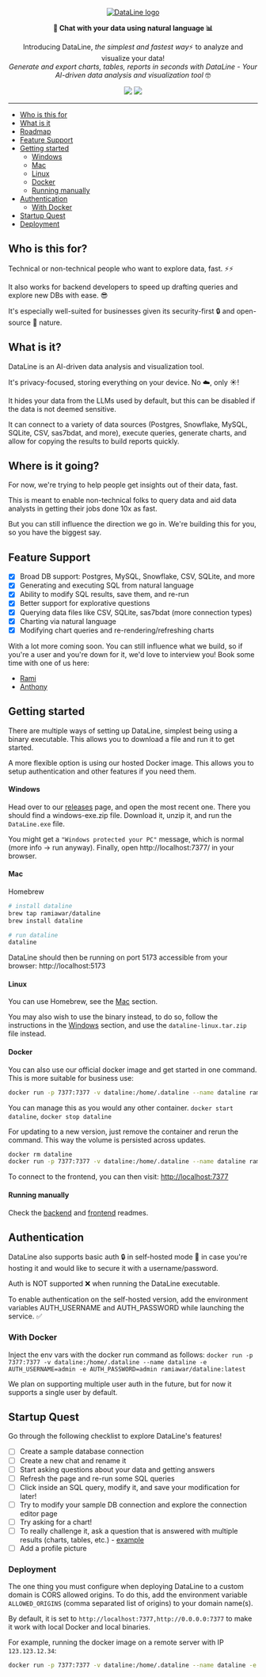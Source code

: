 <p align="center">
  <a href="https://dataline.app"><img src="https://github.com/RamiAwar/dataline/assets/8523191/97e3a26c-e064-4e4e-b804-4e739986dbe9" alt="DataLine logo"></a>
</p>

<p align="center">
    <strong>💬 Chat with your data using natural language 📊</strong>
</p>
<p align="center">
    Introducing DataLine, <em>the simplest and fastest way</em>⚡️ to analyze and visualize your data!<br><em>Generate and export charts, tables, reports in seconds with DataLine - Your AI-driven data analysis and visualization tool</em> 🤓
</p>
<div align="center">
<img src="https://img.shields.io/github/downloads/ramiawar/dataline/total?style=flat&color=%2322c55e">
<img src="https://img.shields.io/docker/pulls/ramiawar/dataline?color=%2338bdf8">
</div>

---

- [Who is this for](#who-is-this-for)
- [What is it](#what-is-it)
- [Roadmap](#where-is-it-going)
- [Feature Support](#feature-support)
- [Getting started](#getting-started)
  - [Windows](#windows)
  - [Mac](#mac)
  - [Linux](#linux)
  - [Docker](#docker)
  - [Running manually](#running-manually)
- [Authentication](#authentication)
  - [With Docker](#with-docker)
- [Startup Quest](#startup-quest)
- [Deployment](#deployment)

## Who is this for?

Technical or non-technical people who want to explore data, fast. ⚡️⚡️

It also works for backend developers to speed up drafting queries and explore new DBs with ease. 😎

It's especially well-suited for businesses given its security-first 🔒 and open-source 📖 nature.

## What is it?

DataLine is an AI-driven data analysis and visualization tool.

It's privacy-focused, storing everything on your device. No ☁️, only ☀️!

It hides your data from the LLMs used by default, but this can be disabled if the data is not deemed sensitive.

It can connect to a variety of data sources (Postgres, Snowflake, MySQL, SQLite, CSV, sas7bdat, and more), execute queries, generate charts, and allow for copying the results to build reports quickly.

## Where is it going?

For now, we're trying to help people get insights out of their data, fast.

This is meant to enable non-technical folks to query data and aid data analysts in getting their jobs done 10x as fast.

But you can still influence the direction we go in. We're building this for you, so you have the biggest say.

## Feature Support

- [x] Broad DB support: Postgres, MySQL, Snowflake, CSV, SQLite, and more
- [x] Generating and executing SQL from natural language
- [x] Ability to modify SQL results, save them, and re-run
- [x] Better support for explorative questions
- [x] Querying data files like CSV, SQLite, sas7bdat (more connection types)
- [x] Charting via natural language
- [x] Modifying chart queries and re-rendering/refreshing charts

With a lot more coming soon. You can still influence what we build, so if you're a user and you're down for it, we'd love to interview you! Book some time with one of us here:

- [Rami](https://calendly.com/ramiawar/quick)
- [Anthony](https://calendly.com/anthonymalkoun)

## Getting started

There are multiple ways of setting up DataLine, simplest being using a binary executable. This allows you to download a file and run it to get started.

A more flexible option is using our hosted Docker image. This allows you to setup authentication and other features if you need them.

#### Windows

Head over to our [releases](https://github.com/RamiAwar/dataline/tags) page, and open the most recent one. There you should find a windows-exe.zip file. Download it, unzip it, and run the `DataLine.exe` file.

You might get a `"Windows protected your PC"` message, which is normal (more info -> run anyway). Finally, open http://localhost:7377/ in your browser.

#### Mac

Homebrew

```bash
# install dataline
brew tap ramiawar/dataline
brew install dataline

# run dataline
dataline
```

DataLine should then be running on port 5173 accessible from your browser: http://localhost:5173

#### Linux

You can use Homebrew, see the [Mac](#mac) section.

You may also wish to use the binary instead, to do so, follow the instructions in the [Windows](#windows) section, and use the `dataline-linux.tar.zip` file instead.

#### Docker

You can also use our official docker image and get started in one command. This is more suitable for business use:

```bash
docker run -p 7377:7377 -v dataline:/home/.dataline --name dataline ramiawar/dataline:latest
```

You can manage this as you would any other container. `docker start dataline`, `docker stop dataline`

For updating to a new version, just remove the container and rerun the command. This way the volume is persisted across updates.

```bash
docker rm dataline
docker run -p 7377:7377 -v dataline:/home/.dataline --name dataline ramiawar/dataline:latest
```

To connect to the frontend, you can then visit:
[http://localhost:7377](http://localhost:7377)

#### Running manually

Check the [backend](./backend/README.md) and [frontend](./frontend/README.md) readmes.

## Authentication

DataLine also supports basic auth 🔒 in self-hosted mode 🥳 in case you're hosting it and would like to secure it with a username/password.

Auth is NOT supported ❌ when running the DataLine executable.

To enable authentication on the self-hosted version, add the environment variables AUTH_USERNAME and AUTH_PASSWORD while launching the service. ✅

### With Docker

Inject the env vars with the docker run command as follows:
`docker run -p 7377:7377 -v dataline:/home/.dataline --name dataline -e AUTH_USERNAME=admin -e AUTH_PASSWORD=admin ramiawar/dataline:latest`

We plan on supporting multiple user auth in the future, but for now it supports a single user by default.

## Startup Quest

Go through the following checklist to explore DataLine's features!

- [ ] Create a sample database connection
- [ ] Create a new chat and rename it
- [ ] Start asking questions about your data and getting answers
- [ ] Refresh the page and re-run some SQL queries
- [ ] Click inside an SQL query, modify it, and save your modification for later!
- [ ] Try to modify your sample DB connection and explore the connection editor page
- [ ] Try asking for a chart!
- [ ] To really challenge it, ask a question that is answered with multiple results (charts, tables, etc.) - [example](https://www.youtube.com/watch?v=6ouSok9bOVo)
- [ ] Add a profile picture

### Deployment

The one thing you must configure when deploying DataLine to a custom domain is CORS allowed origins.
To do this, add the environment variable `ALLOWED_ORIGINS` (comma separated list of origins) to your domain name(s).

By default, it is set to `http://localhost:7377,http://0.0.0.0:7377` to make it work with local Docker and local binaries.

For example, running the docker image on a remote server with IP `123.123.12.34`:
```bash
docker run -p 7377:7377 -v dataline:/home/.dataline --name dataline -e ALLOWED_ORIGINS="http://123.123.12.34:7377,https://123.123.12.34:7377" ramiawar/dataline:latest
```
